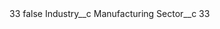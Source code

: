 <?xml version="1.0" encoding="UTF-8"?>
<CustomMetadata xmlns="http://soap.sforce.com/2006/04/metadata" xmlns:xsi="http://www.w3.org/2001/XMLSchema-instance" xmlns:xsd="http://www.w3.org/2001/XMLSchema">
    <label>33</label>
    <protected>false</protected>
    <values>
        <field>Industry__c</field>
        <value xsi:type="xsd:string">Manufacturing</value>
    </values>
    <values>
        <field>Sector__c</field>
        <value xsi:type="xsd:string">33</value>
    </values>
</CustomMetadata>
